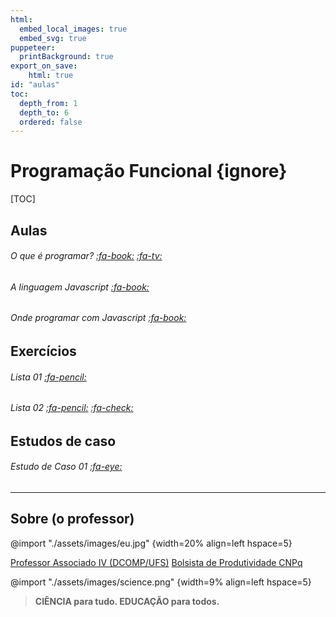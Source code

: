 ```yaml
---
html:
  embed_local_images: true
  embed_svg: true
puppeteer: 
  printBackground: true
export_on_save:
    html: true
id: "aulas"
toc:
  depth_from: 1
  depth_to: 6
  ordered: false
---
```


# Programação Funcional {ignore}
[TOC]

## Aulas
###### O que é programar? [:fa-book:](/conteudo/aulas/oqueeprogramar.html) [:fa-tv:]()
###### A linguagem Javascript [:fa-book:](/conteudo/aulas/linguagemjavascript.html)
###### Onde programar com Javascript [:fa-book:](/conteudo/aulas/ondeprogramar.html)

## Exercícios
###### Lista 01 [:fa-pencil:](/conteudo/exercicios/lista01.html)
###### Lista 02 [:fa-pencil:]() [:fa-check:]()

## Estudos de caso
###### Estudo de Caso 01 [:fa-eye:]()

---

## Sobre (o professor)

@import "./assets/images/eu.jpg" {width=20% align=left hspace=5} 

[Professor Associado IV (DCOMP/UFS)](https://www.sigaa.ufs.br/sigaa/public/docente/portal.jsf?siape=2527554)
[Bolsista de Produtividade CNPq](http://lattes.cnpq.br/7119477874134821)


@import "./assets/images/science.png" {width=9% align=left hspace=5} 

> **CIÊNCIA para tudo. 
> EDUCAÇÃO para todos.**

